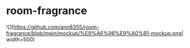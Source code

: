 # room-fragrance

![](https://github.com/ann8355/room-fragrance/blob/main/mockup/%E9%A6%96%E9%A0%81-mockup.png| width=500)

